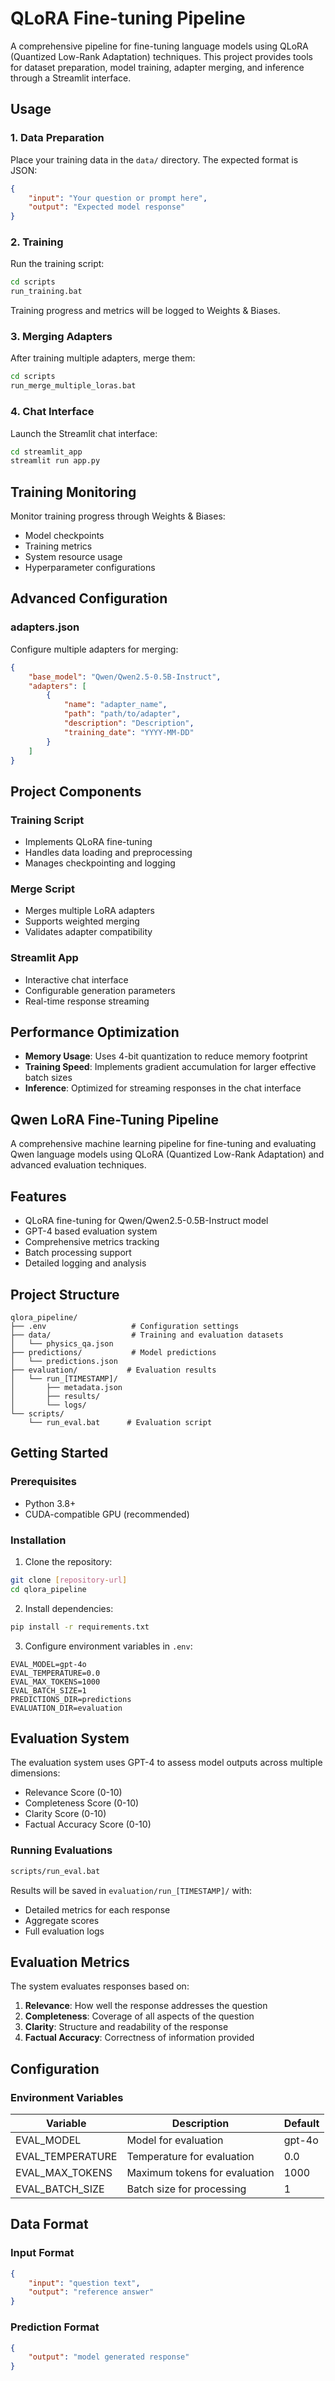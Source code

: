 # QLoRA Fine-tuning Pipeline 

A comprehensive pipeline for fine-tuning language models using QLoRA (Quantized Low-Rank Adaptation) techniques. This project provides tools for dataset preparation, model training, adapter merging, and inference through a Streamlit interface.

## Usage

### 1. Data Preparation

Place your training data in the `data/` directory. The expected format is JSON:
```json
{
    "input": "Your question or prompt here",
    "output": "Expected model response"
}
```

### 2. Training

Run the training script:
```bash
cd scripts
run_training.bat
```

Training progress and metrics will be logged to Weights & Biases.

### 3. Merging Adapters

After training multiple adapters, merge them:
```bash
cd scripts
run_merge_multiple_loras.bat
```

### 4. Chat Interface

Launch the Streamlit chat interface:
```bash
cd streamlit_app
streamlit run app.py
```

## Training Monitoring

Monitor training progress through Weights & Biases:
- Model checkpoints
- Training metrics
- System resource usage
- Hyperparameter configurations

## Advanced Configuration

### adapters.json
Configure multiple adapters for merging:
```json
{
    "base_model": "Qwen/Qwen2.5-0.5B-Instruct",
    "adapters": [
        {
            "name": "adapter_name",
            "path": "path/to/adapter",
            "description": "Description",
            "training_date": "YYYY-MM-DD"
        }
    ]
}
```

## Project Components

### Training Script
- Implements QLoRA fine-tuning
- Handles data loading and preprocessing
- Manages checkpointing and logging

### Merge Script
- Merges multiple LoRA adapters
- Supports weighted merging
- Validates adapter compatibility

### Streamlit App
- Interactive chat interface
- Configurable generation parameters
- Real-time response streaming

## Performance Optimization

- **Memory Usage**: Uses 4-bit quantization to reduce memory footprint
- **Training Speed**: Implements gradient accumulation for larger effective batch sizes
- **Inference**: Optimized for streaming responses in the chat interface

## Qwen LoRA Fine-Tuning Pipeline

A comprehensive machine learning pipeline for fine-tuning and evaluating Qwen language models using QLoRA (Quantized Low-Rank Adaptation) and advanced evaluation techniques.

## Features

- QLoRA fine-tuning for Qwen/Qwen2.5-0.5B-Instruct model
- GPT-4 based evaluation system
- Comprehensive metrics tracking
- Batch processing support
- Detailed logging and analysis

## Project Structure

```
qlora_pipeline/
├── .env                   # Configuration settings
├── data/                  # Training and evaluation datasets
│   └── physics_qa.json
├── predictions/           # Model predictions
│   └── predictions.json
├── evaluation/           # Evaluation results
│   └── run_[TIMESTAMP]/
│       ├── metadata.json
│       ├── results/
│       └── logs/
└── scripts/
    └── run_eval.bat      # Evaluation script
```

## Getting Started

### Prerequisites

- Python 3.8+
- CUDA-compatible GPU (recommended)

### Installation

1. Clone the repository:
```bash
git clone [repository-url]
cd qlora_pipeline
```

2. Install dependencies:
```bash
pip install -r requirements.txt
```

3. Configure environment variables in `.env`:
```env
EVAL_MODEL=gpt-4o
EVAL_TEMPERATURE=0.0
EVAL_MAX_TOKENS=1000
EVAL_BATCH_SIZE=1
PREDICTIONS_DIR=predictions
EVALUATION_DIR=evaluation
```

## Evaluation System

The evaluation system uses GPT-4 to assess model outputs across multiple dimensions:

- Relevance Score (0-10)
- Completeness Score (0-10)
- Clarity Score (0-10)
- Factual Accuracy Score (0-10)

### Running Evaluations

```bash
scripts/run_eval.bat
```

Results will be saved in `evaluation/run_[TIMESTAMP]/` with:
- Detailed metrics for each response
- Aggregate scores
- Full evaluation logs

## Evaluation Metrics

The system evaluates responses based on:

1. **Relevance**: How well the response addresses the question
2. **Completeness**: Coverage of all aspects of the question
3. **Clarity**: Structure and readability of the response
4. **Factual Accuracy**: Correctness of information provided

## Configuration

### Environment Variables

| Variable | Description | Default |
|----------|-------------|---------|
| EVAL_MODEL | Model for evaluation | gpt-4o |
| EVAL_TEMPERATURE | Temperature for evaluation | 0.0 |
| EVAL_MAX_TOKENS | Maximum tokens for evaluation | 1000 |
| EVAL_BATCH_SIZE | Batch size for processing | 1 |

## Data Format

### Input Format
```json
{
    "input": "question text",
    "output": "reference answer"
}
```

### Prediction Format
```json
{
    "output": "model generated response"
}
```
